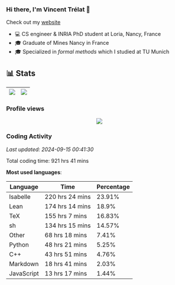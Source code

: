 ### Hi there, I'm Vincent Trélat 👋

Check out my [website](https://vtrelat.github.io)

-   💻 CS engineer & INRIA PhD student at Loria, Nancy, France
-   🎓 Graduate of Mines Nancy in France
-   🎓 Specialized in _formal methods_ which I studied at TU Munich

## 📊 **Stats**

| <img align="center" src="https://readme-stats.clckblog.space/api?username=VTrelat&show_icons=true&include_all_commits=true&theme=tokyonight&hide_border=true" /> | <img align="center" src="https://readme-stats.clckblog.space/api/top-langs/?username=VTrelat&layout=compact&theme=tokyonight&hide_border=true" /> |
| ---------------------------------------------------------------------------------------------------------------------------------------------------------------- | ------------------------------------------------------------------------------------------------------------------------------------------------- |

### Profile views

<p align="center">
 <img src="https://profile-counter.glitch.me/VTrelat/count.svg" />
</p>

<!--automations-->
### Coding Activity
_Last updated: 2024-09-15 00:41:30_

Total coding time: 921 hrs 41 mins

**Most used languages**:

| Language | Time | Percentage |
| ------------- | ------------- | ------------- |
| Isabelle | 220 hrs 24 mins | 23.91% |
| Lean | 174 hrs 14 mins | 18.9% |
| TeX | 155 hrs 7 mins | 16.83% |
| sh | 134 hrs 15 mins | 14.57% |
| Other | 68 hrs 18 mins | 7.41% |
| Python | 48 hrs 21 mins | 5.25% |
| C++ | 43 hrs 51 mins | 4.76% |
| Markdown | 18 hrs 41 mins | 2.03% |
| JavaScript | 13 hrs 17 mins | 1.44% |

